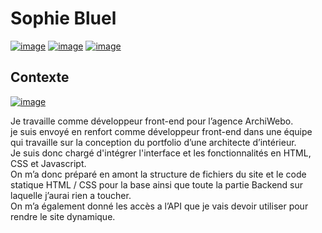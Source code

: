 # Sophie Bluel

[![image](https://img.shields.io/badge/HTML5-E34F26?style=for-the-badge&logo=html5&logoColor=white)](#)
[![image](https://img.shields.io/badge/CSS3-1572B6?style=for-the-badge&logo=css3&logoColor=white)](#)
[![image](https://img.shields.io/badge/JavaScript-323330?style=for-the-badge&logo=javascript&logoColor=F7DF1E)](#)

## Contexte

[![image](https://i.imgur.com/I9x4Fyo.png)](#)

Je travaille comme développeur front-end pour l’agence ArchiWebo.  
je suis envoyé en renfort comme développeur front-end dans une équipe qui travaille sur la conception du portfolio d’une architecte d’intérieur.  
Je suis donc chargé d'intégrer l'interface et les fonctionnalités en HTML, CSS et Javascript.  
On m’a donc préparé en amont la structure de fichiers du site et le code statique HTML / CSS pour la base ainsi que toute la partie Backend sur laquelle j’aurai rien a toucher.  
On m’a également donné les accès a l’API que je vais devoir utiliser pour rendre le site dynamique.
